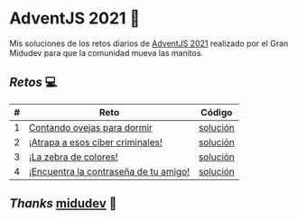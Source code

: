 # **AdventJS 2021** 🎊

Mis soluciones de los retos diarios de [AdventJS 2021](https://2021.adventjs.dev/) realizado por el Gran Midudev para que la comunidad mueva las manitos.

## ***Retos*** 💻

|  #  | Reto                                                                | Código                               |
| --- | ------------------------------------------------------------------- | ------------------------------------ |
|  1  | [Contando ovejas para dormir](./Reto&#32;#1/README.md)              | [solución](./Reto&#32;#1/index.js)  |
|  2  | [¡Atrapa a esos ciber criminales!](./challengeTwo/README.md)        | [solución](./challengeTwo/index.js)  |
|  3  | [¡La zebra de colores!](./challengeTree/README.md)                  | [solución](./challengeTree/index.js) |
|  4  | [¡Encuentra la contraseña de tu amigo!](./challengeFour/README.md)  | [solución](./challengeFour/index.js) |

## ***Thanks*** [midudev](https://twitter.com/midudev) 💯
